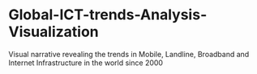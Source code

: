 # Global-ICT-trends-Analysis-Visualization
Visual narrative revealing the trends in Mobile, Landline, Broadband and Internet Infrastructure in the world since 2000
